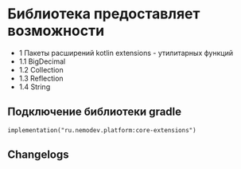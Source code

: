 # Библиотека предоставляет возможности
- 1 Пакеты расширений kotlin extensions - утилитарных функций
- 1.1 BigDecimal
- 1.2 Collection
- 1.3 Reflection
- 1.4 String

## Подключение библиотеки gradle
    
    implementation("ru.nemodev.platform:core-extensions")

## Changelogs

